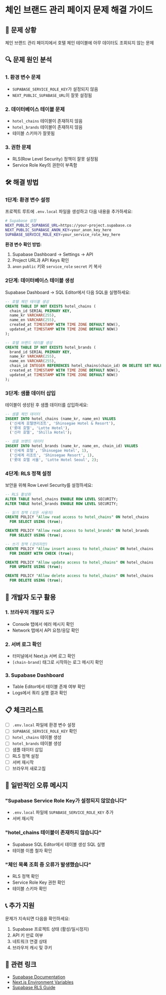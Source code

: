 # 체인 브랜드 관리 페이지 문제 해결 가이드

## 🚨 **문제 상황**
체인 브랜드 관리 페이지에서 호텔 체인 테이블에 아무 데이터도 조회되지 않는 문제

## 🔍 **문제 원인 분석**

### 1. 환경 변수 문제
- `SUPABASE_SERVICE_ROLE_KEY`가 설정되지 않음
- `NEXT_PUBLIC_SUPABASE_URL`이 잘못 설정됨

### 2. 데이터베이스 테이블 문제
- `hotel_chains` 테이블이 존재하지 않음
- `hotel_brands` 테이블이 존재하지 않음
- 테이블 스키마가 잘못됨

### 3. 권한 문제
- RLS(Row Level Security) 정책이 잘못 설정됨
- Service Role Key의 권한이 부족함

## 🛠️ **해결 방법**

### 1단계: 환경 변수 설정
프로젝트 루트에 `.env.local` 파일을 생성하고 다음 내용을 추가하세요:

```bash
# Supabase 설정
NEXT_PUBLIC_SUPABASE_URL=https://your-project.supabase.co
NEXT_PUBLIC_SUPABASE_ANON_KEY=your_anon_key_here
SUPABASE_SERVICE_ROLE_KEY=your_service_role_key_here
```

**환경 변수 확인 방법:**
1. Supabase Dashboard → Settings → API
2. Project URL과 API Keys 확인
3. `anon` `public` 키와 `service_role` `secret` 키 복사

### 2단계: 데이터베이스 테이블 생성
Supabase Dashboard → SQL Editor에서 다음 SQL을 실행하세요:

```sql
-- 호텔 체인 테이블 생성
CREATE TABLE IF NOT EXISTS hotel_chains (
  chain_id SERIAL PRIMARY KEY,
  name_kr VARCHAR(255),
  name_en VARCHAR(255),
  created_at TIMESTAMP WITH TIME ZONE DEFAULT NOW(),
  updated_at TIMESTAMP WITH TIME ZONE DEFAULT NOW()
);

-- 호텔 브랜드 테이블 생성
CREATE TABLE IF NOT EXISTS hotel_brands (
  brand_id SERIAL PRIMARY KEY,
  name_kr VARCHAR(255),
  name_en VARCHAR(255),
  chain_id INTEGER REFERENCES hotel_chains(chain_id) ON DELETE SET NULL,
  created_at TIMESTAMP WITH TIME ZONE DEFAULT NOW(),
  updated_at TIMESTAMP WITH TIME ZONE DEFAULT NOW()
);
```

### 3단계: 샘플 데이터 삽입
테이블이 생성된 후 샘플 데이터를 삽입하세요:

```sql
-- 샘플 체인 데이터
INSERT INTO hotel_chains (name_kr, name_en) VALUES 
  ('신세계 호텔앤리조트', 'Shinsegae Hotel & Resort'),
  ('롯데 호텔', 'Lotte Hotel'),
  ('신라 호텔', 'Shilla Hotel');

-- 샘플 브랜드 데이터
INSERT INTO hotel_brands (name_kr, name_en, chain_id) VALUES 
  ('신세계 호텔', 'Shinsegae Hotel', 1),
  ('신세계 리조트', 'Shinsegae Resort', 1),
  ('롯데 호텔 서울', 'Lotte Hotel Seoul', 2);
```

### 4단계: RLS 정책 설정
보안을 위해 Row Level Security를 설정하세요:

```sql
-- RLS 활성화
ALTER TABLE hotel_chains ENABLE ROW LEVEL SECURITY;
ALTER TABLE hotel_brands ENABLE ROW LEVEL SECURITY;

-- 읽기 정책 (모든 사용자)
CREATE POLICY "Allow read access to hotel_chains" ON hotel_chains
  FOR SELECT USING (true);

CREATE POLICY "Allow read access to hotel_brands" ON hotel_brands
  FOR SELECT USING (true);

-- 쓰기 정책 (관리자만)
CREATE POLICY "Allow insert access to hotel_chains" ON hotel_chains
  FOR INSERT WITH CHECK (true);

CREATE POLICY "Allow update access to hotel_chains" ON hotel_chains
  FOR UPDATE USING (true);

CREATE POLICY "Allow delete access to hotel_chains" ON hotel_chains
  FOR DELETE USING (true);
```

## 🔧 **개발자 도구 활용**

### 1. 브라우저 개발자 도구
- Console 탭에서 에러 메시지 확인
- Network 탭에서 API 요청/응답 확인

### 2. 서버 로그 확인
- 터미널에서 Next.js 서버 로그 확인
- `[chain-brand]` 태그로 시작하는 로그 메시지 확인

### 3. Supabase Dashboard
- Table Editor에서 테이블 존재 여부 확인
- Logs에서 쿼리 실행 결과 확인

## 📋 **체크리스트**

- [ ] `.env.local` 파일에 환경 변수 설정
- [ ] `SUPABASE_SERVICE_ROLE_KEY` 확인
- [ ] `hotel_chains` 테이블 생성
- [ ] `hotel_brands` 테이블 생성
- [ ] 샘플 데이터 삽입
- [ ] RLS 정책 설정
- [ ] 서버 재시작
- [ ] 브라우저 새로고침

## 🐛 **일반적인 오류 메시지**

### "Supabase Service Role Key가 설정되지 않았습니다"
- `.env.local` 파일에 `SUPABASE_SERVICE_ROLE_KEY` 추가
- 서버 재시작

### "hotel_chains 테이블이 존재하지 않습니다"
- Supabase SQL Editor에서 테이블 생성 SQL 실행
- 테이블 이름 철자 확인

### "체인 목록 조회 중 오류가 발생했습니다"
- RLS 정책 확인
- Service Role Key 권한 확인
- 테이블 스키마 확인

## 📞 **추가 지원**

문제가 지속되면 다음을 확인하세요:
1. Supabase 프로젝트 상태 (활성/일시정지)
2. API 키 만료 여부
3. 네트워크 연결 상태
4. 브라우저 캐시 및 쿠키

## 🔗 **관련 링크**

- [Supabase Documentation](https://supabase.com/docs)
- [Next.js Environment Variables](https://nextjs.org/docs/basic-features/environment-variables)
- [Supabase RLS Guide](https://supabase.com/docs/guides/auth/row-level-security)

